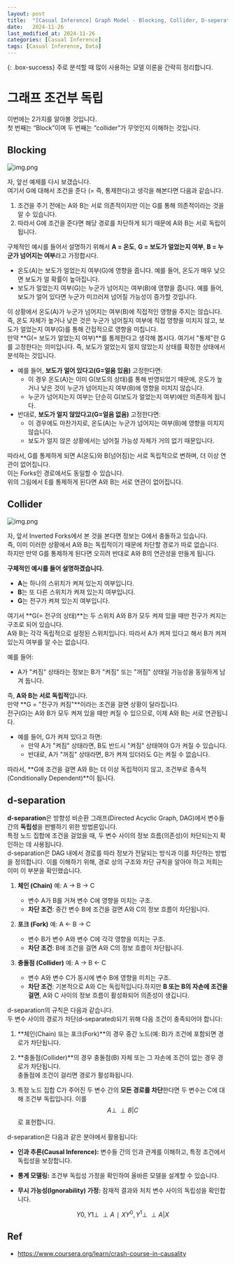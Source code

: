 ```yaml
---
layout: post
title:  "[Casual Inference] Graph Model - Blocking, Collider, D-seperate"
date:   2024-11-26
last_modified_at: 2024-11-26
categories: [Casual Inference]
tags: [Casual Inference, Data]
---
```


{: .box-success}
주로 분석할 때 많이 사용하는 모델 이론을 간략히 정리합니다.


# 그래프 조건부 독립

이번에는 2가지를 알아볼 것입니다.  
첫 번째는 “Block”이며 두 번째는 “collider”가 무엇인지 이해하는 것입니다.

## Blocking

![img.png](../../../../img/graph-model(13).png)

자, 앞선 예제를 다시 보갰습니다.  
여기서 G에 대해서 조건을 준다 (= 즉, 통제한다)고 생각을 해본다면 다음과 같습니다.  

1. 조건을 주기 전에는 A와 B는 서로 의존적이지만 이는 G를 통해 의존적이라는 것을 알 수 있습니다.
2. 따라서 G에 조건을 준다면 해당 경로를 차단하게 되기 때문에 A와 B는 서로 독립이 됩니다.

구체적인 예시를 들어서 설명하기 위해서 **A = 온도**, **G = 보도가 얼었는지 여부**, **B = 누군가 넘어지는 여부**라고 가정합시다.  
- 온도(A)는 보도가 얼었는지 여부(G)에 영향을 줍니다. 예를 들어, 온도가 매우 낮으면 보도가 얼 확률이 높아집니다.
- 보도가 얼었는지 여부(G)는 누군가 넘어지는 여부(B)에 영향을 줍니다. 예를 들어, 보도가 얼어 있다면 누군가 미끄러져 넘어질 가능성이 증가할 것입니다.

이 상황에서 온도(A)가 누군가 넘어지는 여부(B)에 직접적인 영향을 주지는 않습니다.  
즉, 온도 자체가 높거나 낮은 것은 누군가 넘어질지 여부에 직접 영향을 미치지 않고, 보도가 얼었는지 여부(G)를 통해 간접적으로 영향을 미칩니다.  
만약 **G(= 보도가 얼었는지 여부)**를 통제한다고 생각해 봅시다. 여기서 "통제"란 G를 고정한다는 의미입니다. 즉, 보도가 얼었는지 얼지 않았는지 상태를 확정한 상태에서 분석하는 것입니다.  

- 예를 들어, **보도가 얼어 있다고(G=얼음 있음)** 고정한다면:
    - 이 경우 온도(A)는 이미 G(보도의 상태)를 통해 반영되었기 때문에, 온도가 높거나 낮은 것이 누군가 넘어지는지 여부(B)에 영향을 미치지 않습니다.
    - 누군가 넘어지는지 여부는 단순히 G(보도가 얼었는지 여부)에만 의존하게 됩니다.
- 반대로, **보도가 얼지 않았다고(G=얼음 없음)** 고정한다면:
    - 이 경우에도 마찬가지로, 온도(A)는 누군가 넘어지는 여부(B)에 영향을 미치지 않습니다.
    - 보도가 얼지 않은 상황에서는 넘어질 가능성 자체가 거의 없기 때문입니다.

따라서, G를 통제하게 되면 A(온도)와 B(넘어짐)는 서로 독립적으로 변하며, 더 이상 연관이 없어집니다.  
이는 Forks인 경로에서도 동일할 수 있습니다.   
위의 그림에서 E를 통제하게 된다면 A와 B는 서로 연관이 없어집니다. 

## Collider

![img.png](../../../../img/graph-model(11).png)

자, 앞서 Inverted Forks에서 본 것을 본다면 정보는 G에서 충돌하고 있습니다.    
즉, 이미 이러한 상황에서 A와 B는 독립적이기 때문에 차단할 경로가 따로 없습니다.  
하지만 만약 G를 통제하게 된다면 오히려 반대로 A와 B의 연관성을 만들게 됩니다.  

**구체적인 예시를 들어 설명하겠습니다.**

- **A**는 하나의 스위치가 켜져 있는지 여부입니다.
- **B**는 또 다른 스위치가 켜져 있는지 여부입니다.
- **G**는 전구가 켜져 있는지 여부입니다.

여기서 **G(= 전구의 상태)**는 두 스위치 A와 B가 모두 켜져 있을 때만 전구가 켜지는 구조로 되어 있습니다.  
A와 B는 각각 독립적으로 설정된 스위치입니다. 따라서 A가 켜져 있다고 해서 B가 켜져 있는지 여부를 알 수는 없습니다.  

예를 들어:  
- A가 "켜짐" 상태라는 정보는 B가 "켜짐" 또는 "꺼짐" 상태일 가능성을 동일하게 남겨 둡니다.

즉, **A와 B는 서로 독립적**입니다.  
만약 **G = "전구가 켜짐"**이라는 조건을 걸면 상황이 달라집니다.  
전구(G)는 A와 B가 모두 켜져 있을 때만 켜질 수 있으므로, 이제 A와 B는 서로 연관됩니다.  
- 예를 들어, G가 켜져 있다고 하면:
    - 만약 A가 "켜짐" 상태라면, B도 반드시 "켜짐" 상태여야 G가 켜질 수 있습니다.
    - 반대로, A가 "꺼짐" 상태라면, B가 켜져 있더라도 G는 켜질 수 없습니다.

따라서, **G에 조건을 걸면 A와 B는 더 이상 독립적이지 않고, 조건부로 종속적(Conditionally Dependent)**이 됩니다.  

## d-separation

**d-separation**은 방향성 비순환 그래프(Directed Acyclic Graph, DAG)에서 변수들 간의 **독립성**을 판별하기 위한 방법론입니다.  
특정 노드 집합에 조건을 걸었을 때, 두 변수 사이의 정보 흐름(의존성)이 차단되는지 확인하는 데 사용됩니다.  
d-separation은 DAG 내에서 경로를 따라 정보가 전달되는 방식과 이를 차단하는 방법을 정의합니다. 이를 이해하기 위해, 경로 상의 구조와 차단 규칙을 알아야 하고 저희는 이미 이 부분을 확인했습니다.  

1. **체인 (Chain)**
    예: A → B → C
    - 변수 A가 B를 거쳐 변수 C에 영향을 미치는 구조.
    - **차단 조건**: 중간 변수 B에 조건을 걸면 A와 C의 정보 흐름이 차단됩니다.

2. **포크 (Fork)**
    예: A ← B → C
    - 변수 B가 변수 A와 변수 C에 각각 영향을 미치는 구조.
    - **차단 조건**: B에 조건을 걸면 A와 C의 정보 흐름이 차단됩니다.

3. **충돌점 (Collider)**
    예: A → B ← C
    - 변수 A와 변수 C가 동시에 변수 B에 영향을 미치는 구조.
    - **차단 조건**: 기본적으로 A와 C는 독립적입니다.하지만 **B 또는 B의 자손에 조건을 걸면**, A와 C 사이의 정보 흐름이 활성화되어 의존성이 생깁니다.

d-separation의 규칙은 다음과 같습니다.   
두 변수 사이의 경로가 차단(d-separated)되기 위해 다음 조건이 충족되어야 합니다:

1. **체인(Chain) 또는 포크(Fork)**의 경우
    중간 노드(예: B)가 조건에 포함되면 경로가 차단됩니다.
    
2. **충돌점(Collider)**의 경우
    충돌점(B) 자체 또는 그 자손에 조건이 없는 경우 경로가 차단됩니다.  
    충돌점에 조건이 걸리면 경로가 활성화됩니다.

3. 특정 노드 집합 C가 주어진 두 변수 간의 **모든 경로를 차단**한다면
    두 변수는 C에 대해 조건부 독립입니다. 이를 $$A \perp\!\!\!\perp B|C$$로 표현합니다.
    
d-separation은 다음과 같은 분야에서 활용됩니다:

- **인과 추론(Causal Inference):** 변수들 간의 인과 관계를 이해하고, 특정 조건에서 독립성을 보장합니다.
- **통계 모델링:** 조건부 독립성 가정을 확인하여 올바른 모델을 설계할 수 있습니다.
- **무시 가능성(Ignorability) 가정:** 잠재적 결과와 처치 변수 사이의 독립성을 확인합니다.
    
    $$Y0,Y1 \perp\!\!\!\perp A∣XY^0, Y^1 \perp\!\!\!\perp A | X$$


## Ref
- https://www.coursera.org/learn/crash-course-in-causality